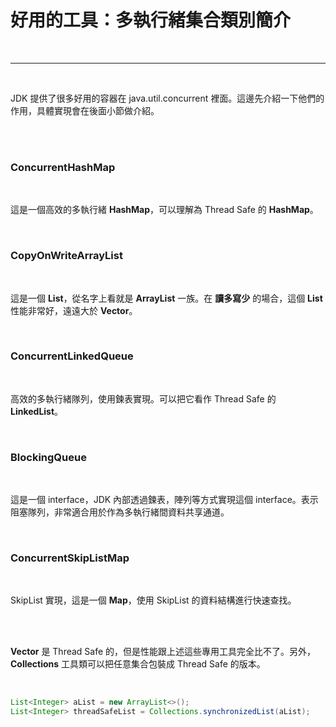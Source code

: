 # 好用的工具：多執行緒集合類別簡介

<br>

---

<br>

JDK 提供了很多好用的容器在 java.util.concurrent 裡面。這邊先介紹一下他們的作用，具體實現會在後面小節做介紹。

<br>

<br>

### __ConcurrentHashMap__

<br>

這是一個高效的多執行緒 __HashMap__，可以理解為 Thread Safe 的 __HashMap__。

<br>

### __CopyOnWriteArrayList__

<br>

這是一個 __List__，從名字上看就是 __ArrayList__ 一族。在 __讀多寫少__ 的場合，這個 __List__ 性能非常好，遠遠大於 __Vector__。

<br>

### __ConcurrentLinkedQueue__ 

<br>

高效的多執行緒隊列，使用鍊表實現。可以把它看作 Thread Safe 的 __LinkedList__。

<br>

### __BlockingQueue__ 

<br>

這是一個 interface，JDK 內部透過鍊表，陣列等方式實現這個 interface。表示阻塞隊列，非常適合用於作為多執行緒間資料共享通道。

<br>

### __ConcurrentSkipListMap__ 

<br>

SkipList 實現，這是一個 __Map__，使用 SkipList 的資料結構進行快速查找。

<br>
<br>

__Vector__ 是 Thread Safe 的，但是性能跟上述這些專用工具完全比不了。另外，__Collections__ 工具類可以把任意集合包裝成 Thread Safe 的版本。

<br>

```java
List<Integer> aList = new ArrayList<>();
List<Integer> threadSafeList = Collections.synchronizedList(aList);
```
